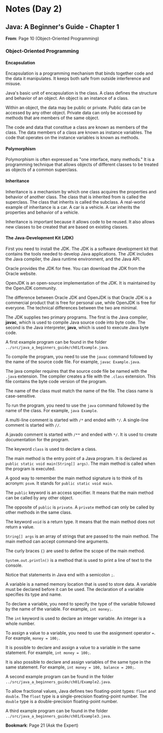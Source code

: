 # Notes (Day 2)

## Java: A Beginner's Guide - Chapter 1

**From**: Page 10 (Object-Oriented Programming)

### Object-Oriented Programming

#### Encapsulation
Encapsulation is a programming mechanism that binds together code and the data it manipulates. It keeps both safe from outside interference and misuse.

Java's basic unit of encapsulation is the class. A class defines the structure and behavior of an object. An object is an instance of a class.

Within an object, the data may be public or private. Public data can be accessed by any other object. Private data can only be accessed by methods that are members of the same object.

The code and data that constitue a class are known as members of the class. The data members of a class are known as instance variables. The code that operates on the instance variables is known as methods.

#### Polymorphism

Polymorphism is often expressed as "one interface, many methods." It is a programming technique that allows objects of different classes to be treated as objects of a common superclass.

#### Inheritance
Inheritance is a mechanism by which one class acquires the properties and behavior of another class. The class that is inherited from is called the superclass. The class that inherits is called the subclass. A real-world example of inheritance is a car. A car is a vehicle. A car inherits the properties and behavior of a vehicle.

Inheritance is important because it allows code to be reused. It also allows new classes to be created that are based on existing classes.

#### The Java-Development Kit (JDK)
First you need to install the JDK. The JDK is a software development kit that contains the tools needed to develop Java applications. The JDK includes the Java compiler, the Java runtime environment, and the Java API.

Oracle provides the JDK for free. You can download the JDK from the Oracle website.

OpenJDK is an open-source implementation of the JDK. It is maintained by the OpenJDK community.

The difference between Oracle JDK and OpenJDK is that Oracle JDK is a commercial product that is free for personal use, while OpenJDK is free for everyone. The technical differences between the two are minimal.

The JDK supplies two primary programs. The first is the Java compiler, **javac**, which is used to compile Java source code into byte code. The second is the Java interpreter, **java**, which is used to execute Java byte code.

A first example program can be found in the folder `../src/java_a_beginners_guide/ch01/Example.java`.

To compile the program, you need to use the `javac` command followed by the name of the source code file. For example, `javac Example.java`.

The java compiler requires that the source code file be named with the `.java` extension. The compiler creates a file with the `.class` extension. This file contains the byte code version of the program.

The name of the class must match the name of the file. The class name is case-sensitive.

To run the program, you need to use the `java` command followed by the name of the class. For example, `java Example`.


A multi-line comment is started with `/*` and ended with `*/`. A single-line comment is started with `//`.

A javado comment is started with `/**` and ended with `*/`. It is used to create documentation for the program.

The keyword `class` is used to declare a class.

The main method is the entry point of a Java program. It is declared as `public static void main(String[] args)`. The main method is called when the program is executed.

A good way to remember the main method signature is to think of its acronym: `psvm`. It stands for `public static void main`.

The `public` keyword is an access specifier. It means that the main method can be called by any other object.

The opposite of `public` is `private`. A `private` method can only be called by other methods in the same class.

The keyword `void` is a return type. It means that the main method does not return a value.

`String[] args` is an array of strings that are passed to the main method. The main method can accept command-line arguments.

The curly braces `{}` are used to define the scope of the main method.

`System.out.println()` is a method that is used to print a line of text to the console.

Notice that statements in Java end with a semicolon `;`.

A variable is a named memory location that is used to store data. A variable must be declared before it can be used. The declaration of a variable specifies its type and name.

To declare a variable, you need to specify the type of the variable followed by the name of the variable. For example, `int money;`.

The `int` keyword is used to declare an integer variable. An integer is a whole number.

To assign a value to a variable, you need to use the assignment operator `=`. For example, `money = 100;`.

It is possible to declare and assign a value to a variable in the same statement. For example, `int money = 100;`.

It is also possible to declare and assign variables of the same type in the same statement. For example, `int money = 100, balance = 200;`.

A second example program can be found in the folder `../src/java_a_beginners_guide/ch01/Example2.java`.

To allow fractional values, Java defines two floating-point types: `float` and `double`. The `float` type is a single-precision floating-point number. The `double` type is a double-precision floating-point number.

A third example program can be found in the folder `../src/java_a_beginners_guide/ch01/Example3.java`.

**Bookmark**: Page 21 (Ask the Expert)